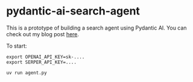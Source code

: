 # pydantic-ai-search-agent

This is a prototype of building a search agent using Pydantic AI. You can check out my blog post [here](https://medium.com/@nqbao/write-your-own-search-agent-with-pydantic-ai-fa04eb098acc).


To start:

```
export OPENAI_API_KEY=sk-....
export SERPER_API_KEY=....

uv run agent.py
```
